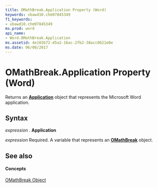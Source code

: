 ```yaml
---
title: OMathBreak.Application Property (Word)
keywords: vbawd10.chm97845349
f1_keywords:
- vbawd10.chm97845349
ms.prod: word
api_name:
- Word.OMathBreak.Application
ms.assetid: 4e103b72-d5a2-16ac-2fb2-38acc0621e0e
ms.date: 06/08/2017
---
```



# OMathBreak.Application Property (Word)

Returns an **[Application](application-object-word.md)** object that represents the Microsoft Word application.


## Syntax

 _expression_ . **Application**

 _expression_ Required. A variable that represents an **[OMathBreak](omathbreak-object-word.md)** object.


## See also


#### Concepts


[OMathBreak Object](omathbreak-object-word.md)

